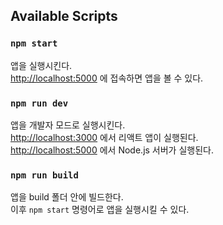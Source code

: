 ## Available Scripts

### `npm start`

앱을 실행시킨다.  
[http://localhost:5000](http://localhost:5000) 에 접속하면 앱을 볼 수 있다.

### `npm run dev`

앱을 개발자 모드로 실행시킨다.  
[http://localhost:3000](http://localhost:3000) 에서 리액트 앱이 실행된다.  
[http://localhost:5000](http://localhost:5000) 에서 Node.js 서버가 실행된다.

### `npm run build`

앱을 build 폴더 안에 빌드한다.  
이후 ``npm start`` 명령어로 앱을 실행시킬 수 있다.
